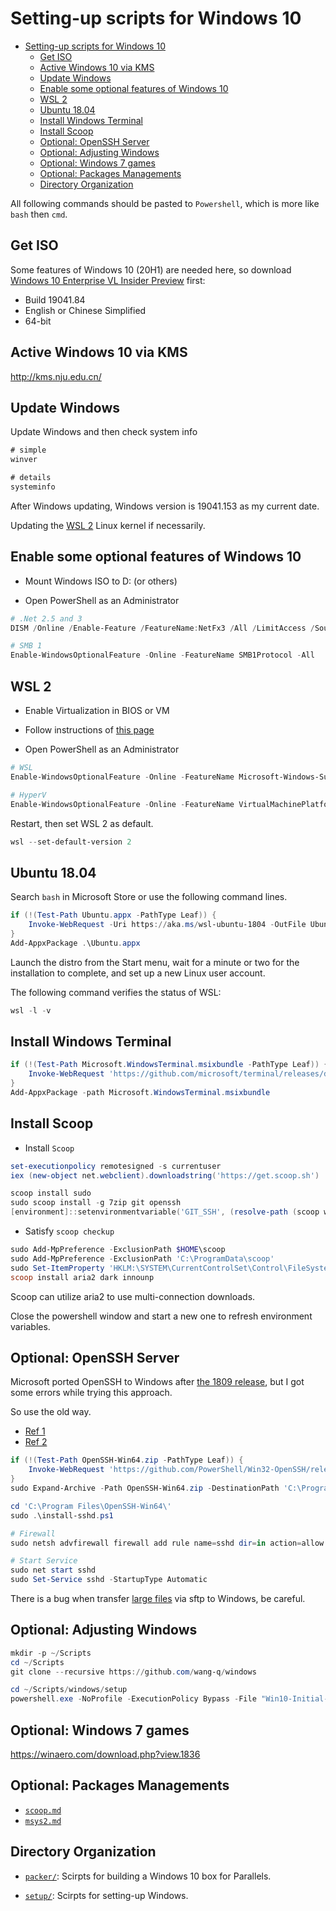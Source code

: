 # Setting-up scripts for Windows 10

[TOC levels=1-3]: # ""

- [Setting-up scripts for Windows 10](#setting-up-scripts-for-windows-10)
  - [Get ISO](#get-iso)
  - [Active Windows 10 via KMS](#active-windows-10-via-kms)
  - [Update Windows](#update-windows)
  - [Enable some optional features of Windows 10](#enable-some-optional-features-of-windows-10)
  - [WSL 2](#wsl-2)
  - [Ubuntu 18.04](#ubuntu-1804)
  - [Install Windows Terminal](#install-windows-terminal)
  - [Install Scoop](#install-scoop)
  - [Optional: OpenSSH Server](#optional-openssh-server)
  - [Optional: Adjusting Windows](#optional-adjusting-windows)
  - [Optional: Windows 7 games](#optional-windows-7-games)
  - [Optional: Packages Managements](#optional-packages-managements)
  - [Directory Organization](#directory-organization)


All following commands should be pasted to `Powershell`, which is more like `bash` then `cmd`.

## Get ISO

Some features of Windows 10 (20H1) are needed here, so download [Windows 10 Enterprise VL Insider
Preview](https://docs.microsoft.com/en-us/windows-insider/flight-hub/) first:

* Build 19041.84
* English or Chinese Simplified
* 64-bit

## Active Windows 10 via KMS

<http://kms.nju.edu.cn/>

## Update Windows

Update Windows and then check system info

```cmd
# simple
winver

# details
systeminfo

```

After Windows updating, Windows version is 19041.153 as my current date.

Updating the [WSL 2](https://docs.microsoft.com/en-us/windows/wsl/wsl2-kernel) Linux kernel if
necessarily.

## Enable some optional features of Windows 10

* Mount Windows ISO to D: (or others)

* Open PowerShell as an Administrator

```ps1
# .Net 2.5 and 3
DISM /Online /Enable-Feature /FeatureName:NetFx3 /All /LimitAccess /Source:D:\sources\sxs

# SMB 1
Enable-WindowsOptionalFeature -Online -FeatureName SMB1Protocol -All

```

## WSL 2

* Enable Virtualization in BIOS or VM

* Follow instructions of [this page](https://docs.microsoft.com/en-us/windows/wsl/wsl2-install)

* Open PowerShell as an Administrator

```ps1
# WSL
Enable-WindowsOptionalFeature -Online -FeatureName Microsoft-Windows-Subsystem-Linux

# HyperV
Enable-WindowsOptionalFeature -Online -FeatureName VirtualMachinePlatform

```

Restart, then set WSL 2 as default.

```ps1
wsl --set-default-version 2

```

## Ubuntu 18.04

Search `bash` in Microsoft Store or use the following command lines.

```ps1
if (!(Test-Path Ubuntu.appx -PathType Leaf)) {
    Invoke-WebRequest -Uri https://aka.ms/wsl-ubuntu-1804 -OutFile Ubuntu.appx -UseBasicParsing
}
Add-AppxPackage .\Ubuntu.appx

```

Launch the distro from the Start menu, wait for a minute or two for the installation to complete,
and set up a new Linux user account.

The following command verifies the status of WSL:

```ps1
wsl -l -v

```

## Install Windows Terminal

```ps1
if (!(Test-Path Microsoft.WindowsTerminal.msixbundle -PathType Leaf)) {
    Invoke-WebRequest 'https://github.com/microsoft/terminal/releases/download/v0.9.433.0/Microsoft.WindowsTerminal_0.9.433.0_8wekyb3d8bbwe.msixbundle' -OutFile 'Microsoft.WindowsTerminal.msixbundle'
}
Add-AppxPackage -path Microsoft.WindowsTerminal.msixbundle

```

## Install Scoop

* Install `Scoop`

```ps1
set-executionpolicy remotesigned -s currentuser
iex (new-object net.webclient).downloadstring('https://get.scoop.sh')

scoop install sudo
sudo scoop install -g 7zip git openssh
[environment]::setenvironmentvariable('GIT_SSH', (resolve-path (scoop which ssh)), 'USER')

```

* Satisfy `scoop checkup`

```ps1
sudo Add-MpPreference -ExclusionPath $HOME\scoop
sudo Add-MpPreference -ExclusionPath 'C:\ProgramData\scoop'
sudo Set-ItemProperty 'HKLM:\SYSTEM\CurrentControlSet\Control\FileSystem' -Name 'LongPathsEnabled' -Value 1
scoop install aria2 dark innounp

```

Scoop can utilize aria2 to use multi-connection downloads.

Close the powershell window and start a new one to refresh environment variables.

## Optional: OpenSSH Server

Microsoft ported OpenSSH to Windows after
[the 1809 release](https://docs.microsoft.com/zh-cn/windows-server/administration/openssh/openssh_install_firstuse),
but I got some errors while trying this approach.

So use the old way.

* [Ref 1](https://github.com/PowerShell/Win32-OpenSSH/wiki/Install-Win32-OpenSSH)
* [Ref 2](http://chrisarges.net/2019/07/16/openssh-install-on-windows.html)

```ps1
if (!(Test-Path OpenSSH-Win64.zip -PathType Leaf)) {
    Invoke-WebRequest 'https://github.com/PowerShell/Win32-OpenSSH/releases/download/v8.1.0.0p1-Beta/OpenSSH-Win64.zip' -OutFile 'OpenSSH-Win64.zip'
}
sudo Expand-Archive -Path OpenSSH-Win64.zip -DestinationPath 'C:\Program Files\'

cd 'C:\Program Files\OpenSSH-Win64\'
sudo .\install-sshd.ps1

# Firewall
sudo netsh advfirewall firewall add rule name=sshd dir=in action=allow protocol=TCP localport=22

# Start Service
sudo net start sshd
sudo Set-Service sshd -StartupType Automatic

```

There is a bug when transfer [large files](https://github.com/PowerShell/Win32-OpenSSH/issues/1395)
via sftp to Windows, be careful.

## Optional: Adjusting Windows

```ps1
mkdir -p ~/Scripts
cd ~/Scripts
git clone --recursive https://github.com/wang-q/windows

cd ~/Scripts/windows/setup
powershell.exe -NoProfile -ExecutionPolicy Bypass -File "Win10-Initial-Setup-Script/Win10.ps1" -include "Win10-Initial-Setup-Script/Win10.psm1" -preset "Default.preset"

```

## Optional: Windows 7 games

<https://winaero.com/download.php?view.1836>

## Optional: Packages Managements

* [`scoop.md`](setup/scoop.md)
* [`msys2.md`](setup/msys2.md)

## Directory Organization

* [`packer/`](packer/): Scirpts for building a Windows 10 box for Parallels.

* [`setup/`](setup/): Scirpts for setting-up Windows.

